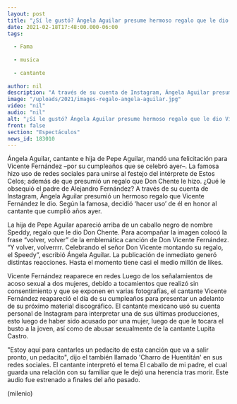```yaml
---
layout: post
title: "¿Sí le gustó? Ángela Aguilar presume hermoso regalo que le dio Vicente Fernández"
date: 2021-02-18T17:48:00.000-06:00
tags:
  
  - Fama
  
  - musica
  
  - cantante
  
author: nil
description: "A través de su cuenta de Instagram, Ángela Aguilar presumió un hermoso regalo que Vicente Fernández le dio. Según la famosa, decidió ‘hacer uso’ de él en honor al cantante que cumplió años ayer. "
image: "/uploads/2021/images-regalo-angela-aguilar.jpg"
video: "nil"
audio: "nil"
alt: "¿Sí le gustó? Ángela Aguilar presume hermoso regalo que le dio Vicente Fernández"
front: false
section: "Espectáculos"
news_id: 183010
---
```


Ángela Aguilar, cantante e hija de Pepe Aguilar, mandó una felicitación para Vicente Fernández –por su cumpleaños que se celebró ayer–. La famosa hizo uso de redes sociales para unirse al festejo del intérprete de Estos Celos; además de que presumió un regalo que Don Chente le hizo. ¿Qué le obsequió el padre de Alejandro Fernández? 
A través de su cuenta de Instagram, Ángela Aguilar presumió un hermoso regalo que Vicente Fernández le dio. Según la famosa, decidió ‘hacer uso’ de él en honor al cantante que cumplió años ayer. 

La hija de Pepe Aguilar apareció arriba de un caballo negro de nombre Speddy, regalo que le dio Don Chente. Para acompañar la imagen colocó la frase “volver, volver” de la emblemática canción de Don Vicente Fernández. 
“Y volver, volverrrr. Celebrando el señor Don Vicente montando su regalo, el Speedy”, escribió Ángela Aguilar. 
La publicación de inmediato generó distintas reacciones. Hasta el momento tiene casi el medio millón de likes. 

Vicente Fernández reaparece en redes  Luego de los señalamientos de acoso sexual a dos mujeres, debido a tocamientos que realizó sin consentimiento y que se exponen en varias fotografías, el cantante Vicente Fernández reapareció el día de su cumpleaños para presentar un adelanto de su próximo material discográfico.  El cantante mexicano usó su cuenta personal de Instagram para interpretar una de sus últimas producciones, esto luego de haber sido acusado por una mujer, luego de que le tocara el busto a la joven, así como de abusar sexualmente de la cantante Lupita Castro.  

"Estoy aquí para cantarles un pedacito de esta canción que va a salir pronto, un pedacito", dijo el también llamado 'Charro de Huentitán' en sus redes sociales.   El cantante interpretó el tema El caballo de mi padre, el cual guarda una relación con su familiar que le dejó una herencia tras morir. Este audio fue estrenado a finales del año pasado.

(milenio)